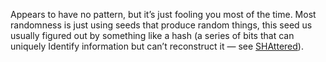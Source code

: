 Appears to have no pattern, but it’s just fooling you most of the time. Most randomness is just using seeds that produce random things, this seed us usually figured out by something like a hash (a series of bits that can uniquely Identify information but can’t reconstruct it — see [SHAttered](https://shattered.io/)).